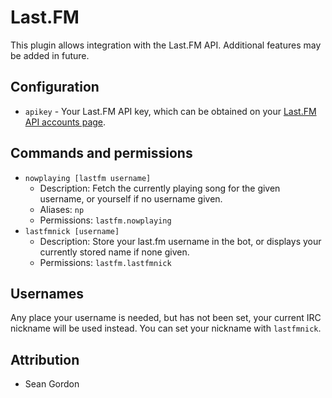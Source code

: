 Last.FM
===========

This plugin allows integration with the Last.FM API. Additional features may be added in future.

## Configuration

* `apikey` - Your Last.FM API key, which can be obtained on your [Last.FM API accounts page](http://www.last.fm/api/accounts).

## Commands and permissions

* `nowplaying [lastfm username]`
    * Description: Fetch the currently playing song for the given username, or yourself if no username given.
    * Aliases: `np`
    * Permissions: `lastfm.nowplaying`
* `lastfmnick [username]`
    * Description: Store your last.fm username in the bot, or displays your currently stored name if none given.
    * Permissions: `lastfm.lastfmnick`

## Usernames

Any place your username is needed, but has not been set, your current IRC nickname will be used instead. You can set your nickname with `lastfmnick`.

## Attribution

* Sean Gordon
